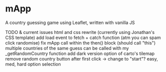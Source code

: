 # mApp
A country guessing game using Leaflet, written with vanilla JS


TODO & current issues
html and css rewrite (currently using Jonathan's CSS template)
add load event to fetch + catch function (atm you can spam click randomise)
fix mApp call within the then() block (should call "this")
multiple countries of the same guess can be called with my _getRandomCountry function
add dark version option of carto's tilemap
remove random country button after first click -> change to "start"?
easy, med, hard option selection

